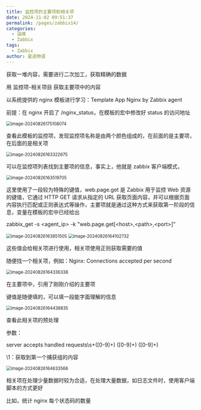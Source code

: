 ```yaml
---
title: 监控项的主要项和相关项
date: 2024-11-02 09:51:37
permalink: /pages/zabbix14/
categories:
  - 运维
  - Zabbix
tags:
  - Zabbix
author: 星途物语
---
```

获取一堆内容，需要进行二次加工，获取精确的数据



用 监控项-相关项目 获取主要项中的内容

以系统提供的 nginx 模板进行学习：Template App Nginx by Zabbix agent

前提：在 nginx 开启了 /nginx_status，在模板的宏中修改好 status 的访问地址

 <img src="D:\file\02-笔记\02-运维\assets\image-20240826175108074.png" alt="image-20240826175108074" style="zoom:80%;" />

查看此模板的监控项，发现监控项名称是由两个颜色组成的，在前面的是主要项，在后面的是相关项

 <img src="D:\file\02-笔记\02-运维\assets\image-20240826163322675.png" alt="image-20240826163322675" style="zoom:80%;" />

可以在监控项列表找到主要项的信息，事实上，他就是 zabbix 客户端模式，

<img src="D:\file\02-笔记\02-运维\assets\image-20240826163519705.png" alt="image-20240826163519705" style="zoom:80%;" />

 这里使用了一段较为特殊的键值，web.page.get 是 Zabbix 用于监控 Web 资源的键值，它通过 HTTP GET 请求从指定的 URL 获取页面内容，并可以根据页面内容执行匹配或正则表达式等操作，主要项就是通过这种方式来获取第一阶段的信息，变量在模板的宏中已经给出

zabbix_get -s <agent_ip> -k "web.page.get[\<host>,\<path>,\<port>]"

 <img src="D:\file\02-笔记\02-运维\assets\image-20240826163851505.png" alt="image-20240826163851505" style="zoom:80%;" />

 <img src="D:\file\02-笔记\02-运维\assets\image-20240826164102732.png" alt="image-20240826164102732" style="zoom:80%;" />

这些值会给相关项进行使用，相关项使用正则获取需要的值

随便找一个相关项，例如：Nginx: Connections accepted per second

 <img src="D:\file\02-笔记\02-运维\assets\image-20240826164336338.png" alt="image-20240826164336338" style="zoom:80%;" />

 在主要项中，引用了刚刚介绍的主要项

键值是随便填的，可以填一段能字面理解的信息

 <img src="D:\file\02-笔记\02-运维\assets\image-20240826164438835.png" alt="image-20240826164438835" style="zoom:80%;" />

查看此相关项的预处理

参数：

server accepts handled requests\s+([0-9]+) ([0-9]+) ([0-9]+)

\1：获取到第一个捕获组的内容

<img src="D:\file\02-笔记\02-运维\assets\image-20240826164633566.png" alt="image-20240826164633566" style="zoom:80%;" />

相关项在处理少量数据时较为合适，在处理大量数据，如日志文件时，使用客户端脚本的方式更好

比如，统计 nginx 每个状态码的数量